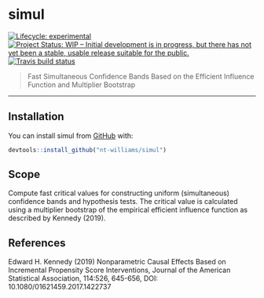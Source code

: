 
<!-- README.md is generated from README.Rmd. Please edit that file -->

# simul

<!-- badges: start -->

[![Lifecycle:
experimental](https://img.shields.io/badge/lifecycle-experimental-orange.svg)](https://www.tidyverse.org/lifecycle/#experimental)
[![Project Status: WIP – Initial development is in progress, but there
has not yet been a stable, usable release suitable for the
public.](https://www.repostatus.org/badges/latest/wip.svg)](https://www.repostatus.org/#wip)
[![Travis build
status](https://travis-ci.com/nt-williams/simul.svg?branch=master)](https://travis-ci.com/nt-williams/simul)
<!-- badges: end -->

> Fast Simultaneous Confidence Bands Based on the Efficient Influence
> Function and Multiplier Bootstrap

-----

## Installation

You can install simul from [GitHub](https://github.com) with:

``` r
devtools::install_github("nt-williams/simul")
```

## Scope

Compute fast critical values for constructing uniform (simultaneous)
confidence bands and hypothesis tests. The critical value is calculated
using a multiplier bootstrap of the empirical efficient influence
function as described by Kennedy (2019).

## References

Edward H. Kennedy (2019) Nonparametric Causal Effects Based on
Incremental Propensity Score Interventions, Journal of the American
Statistical Association, 114:526, 645-656, DOI:
10.1080/01621459.2017.1422737
